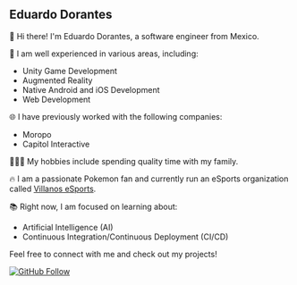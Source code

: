 ## Eduardo Dorantes

👋 Hi there! I'm Eduardo Dorantes, a software engineer from Mexico.

🚀 I am well experienced in various areas, including:

- Unity Game Development
- Augmented Reality
- Native Android and iOS Development
- Web Development

🌐 I have previously worked with the following companies:

- Moropo
- Capitol Interactive

👨‍👩‍👦 My hobbies include spending quality time with my family.

🔥 I am a passionate Pokemon fan and currently run an eSports organization called [Villanos eSports](https://villanospokemon.com).

📚 Right now, I am focused on learning about:

- Artificial Intelligence (AI)
- Continuous Integration/Continuous Deployment (CI/CD)

Feel free to connect with me and check out my projects!

[![GitHub Follow](https://img.shields.io/github/followers/doranteseduardo?label=Follow&style=social)](https://github.com/doranteseduardo)
